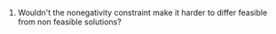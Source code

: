1. Wouldn't the nonegativity constraint make it harder to differ feasible from non feasible solutions?
